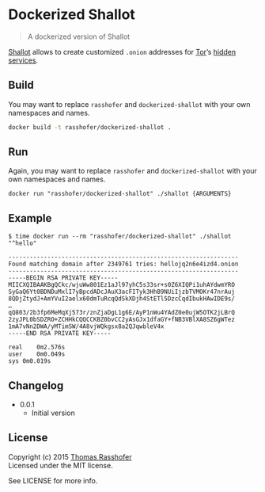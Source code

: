 # Dockerized Shallot

> A dockerized version of Shallot

[Shallot](https://github.com/katmagic/Shallot) allows to create customized `.onion` addresses for [Tor](https://www.torproject.org/)’s [hidden services](https://www.torproject.org/docs/hidden-services).

## Build

You may want to replace `rasshofer` and `dockerized-shallot` with your own namespaces and names.

```sh
docker build -t rasshofer/dockerized-shallot .
```

## Run

Again, you may want to replace `rasshofer` and `dockerized-shallot` with your own namespaces and names.

```shell
docker run "rasshofer/dockerized-shallot" ./shallot {ARGUMENTS}
```

## Example

```shell
$ time docker run --rm "rasshofer/dockerized-shallot" ./shallot "^hello"
```

```shell
-----------------------------------------------------------------
Found matching domain after 2349761 tries: hellojq2n6e4izd4.onion
-----------------------------------------------------------------
-----BEGIN RSA PRIVATE KEY-----
MIICXQIBAAKBgQCkc/wjuWw801Ez1aJl97yhC5s33sr+s0Z6XIQPi1uhAYdwmYRO
SyGaQ6Yt0BDNDuMxlI7yBpcdADcJAuX3acFITyk3HhB9NUiIjzbTVMOKr47nrAuj
8QDjZtydJ+AmYVuI2aelx60dmTuRcqQdSkXDjh4StETl5DzcCqdIbukHAwIDE9s/
…
qQ803/2b3fp6MeMqXj573r/znZjaDgL1g6E/AyP1nWu4YAdZ0e0ujW5OTK2jLBrQ
2zyJPL0bSDZRO+ZCHHkCQQCCKBZ0bvCC2yAsGJx1dfaGY+fNB3VBlXA8SZ6gWTez
1mA7vNn2DWA/yMTimSW/4A8vjWQkgsx8a2QJqwbleV4x
-----END RSA PRIVATE KEY-----

real	0m2.576s
user	0m0.049s
sys	0m0.019s
```

## Changelog

* 0.0.1
	* Initial version

## License

Copyright (c) 2015 [Thomas Rasshofer](http://thomasrasshofer.com/)  
Licensed under the MIT license.

See LICENSE for more info.
